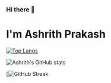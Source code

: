 ### Hi there 👋
# I'm Ashrith Prakash


[![Top Langs](https://github-readme-stats.vercel.app/api/top-langs/?username=xxcheckmatexx&layout=compact&count_private=true&include_all_commits=true&show_icons=true&line_height=20&title_color=FFFFFF&icon_color=FFFFFF&text_color=FFFFFF&bg_color=0D1117)](https://github.com/anuraghazra/github-readme-stats)

<!-- BLOG-POST-LIST:START -->
<!-- BLOG-POST-LIST:END -->

![Ashrith's GitHub stats](https://github-readme-stats.vercel.app/api?username=xxcheckmatexx&count_private=true&show_icons=true&theme=merko)  

[![GitHub Streak](http://github-readme-streak-stats.herokuapp.com?user=xxcheckmatexx&theme=merko&hide_border=true&date_format=M%20j%5B%2C%20Y%5D&fire=DD0E0B)
